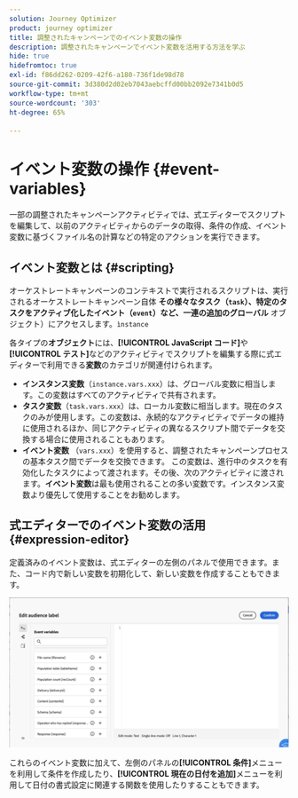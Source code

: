 ```yaml
---
solution: Journey Optimizer
product: journey optimizer
title: 調整されたキャンペーンでのイベント変数の操作
description: 調整されたキャンペーンでイベント変数を活用する方法を学ぶ
hide: true
hidefromtoc: true
exl-id: f86dd262-0209-42f6-a180-736f1de98d78
source-git-commit: 3d380d2d02eb7043aebcffd00bb2092e7341b0d5
workflow-type: tm+mt
source-wordcount: '303'
ht-degree: 65%

---
```


# イベント変数の操作 {#event-variables}

一部の調整されたキャンペーンアクティビティでは、式エディターでスクリプトを編集して、以前のアクティビティからのデータの取得、条件の作成、イベント変数に基づくファイル名の計算などの特定のアクションを実行できます。

## イベント変数とは {#scripting}

オーケストレートキャンペーンのコンテキストで実行されるスクリプトは、実行されるオーケストレートキャンペーン自体 **その様々なタスク（`task`）、特定のタスクをアクティブ化したイベント（`event`）など、一連の追加のグローバル** オブジェクト）にアクセスします。`ìnstance`

各タイプの&#x200B;**オブジェクト**&#x200B;には、**[!UICONTROL JavaScript コード]**&#x200B;や&#x200B;**[!UICONTROL テスト]**&#x200B;などのアクティビティでスクリプトを編集する際に式エディターで利用できる&#x200B;**変数**&#x200B;のカテゴリが関連付けられます。

* **インスタンス変数**（`instance.vars.xxx`）は、グローバル変数に相当します。この変数はすべてのアクティビティで共有されます。
* **タスク変数**（`task.vars.xxx`）は、ローカル変数に相当します。現在のタスクのみが使用します。この変数は、永続的なアクティビティでデータの維持に使用されるほか、同じアクティビティの異なるスクリプト間でデータを交換する場合に使用されることもあります。
* **イベント変数** （`vars.xxx`）を使用すると、調整されたキャンペーンプロセスの基本タスク間でデータを交換できます。 この変数は、進行中のタスクを有効化したタスクによって渡されます。その後、次のアクティビティに渡されます。**イベント変数**&#x200B;は最も使用されることの多い変数です。インスタンス変数より優先して使用することをお勧めします。

## 式エディターでのイベント変数の活用 {#expression-editor}

定義済みのイベント変数は、式エディターの左側のパネルで使用できます。また、コード内で新しい変数を初期化して、新しい変数を作成することもできます。

![](assets/event-variables.png)

これらのイベント変数に加えて、左側のパネルの&#x200B;**[!UICONTROL 条件]**&#x200B;メニューを利用して条件を作成したり、**[!UICONTROL 現在の日付を追加]**&#x200B;メニューを利用して日付の書式設定に関連する関数を使用したりすることもできます。

